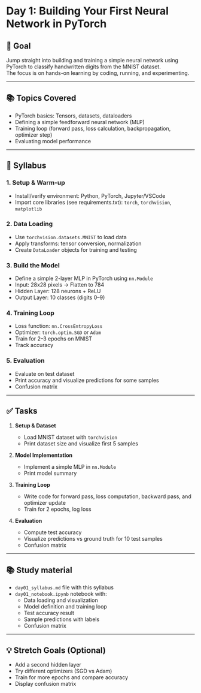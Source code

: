 
# Day 1: Building Your First Neural Network in PyTorch

## 🎯 Goal
Jump straight into building and training a simple neural network using PyTorch to classify handwritten digits from the MNIST dataset.  
The focus is on hands-on learning by coding, running, and experimenting.

---

## 📚 Topics Covered
- PyTorch basics: Tensors, datasets, dataloaders
- Defining a simple feedforward neural network (MLP)
- Training loop (forward pass, loss calculation, backpropagation, optimizer step)
- Evaluating model performance

---

## 📝 Syllabus

### 1. Setup & Warm-up
- Install/verify environment: Python, PyTorch, Jupyter/VSCode
- Import core libraries (see requirements.txt): `torch`, `torchvision`, `matplotlib`

### 2. Data Loading
- Use `torchvision.datasets.MNIST` to load data
- Apply transforms: tensor conversion, normalization
- Create `DataLoader` objects for training and testing

### 3. Build the Model
- Define a simple 2-layer MLP in PyTorch using `nn.Module`
- Input: 28x28 pixels → Flatten to 784
- Hidden Layer: 128 neurons + ReLU
- Output Layer: 10 classes (digits 0–9)

### 4. Training Loop
- Loss function: `nn.CrossEntropyLoss`
- Optimizer: `torch.optim.SGD` or `Adam`
- Train for 2–3 epochs on MNIST
- Track accuracy

### 5. Evaluation
- Evaluate on test dataset
- Print accuracy and visualize predictions for some samples
- Confusion matrix

---

## ✅ Tasks

1. **Setup & Dataset**
   - Load MNIST dataset with `torchvision`
   - Print dataset size and visualize first 5 samples

2. **Model Implementation**
   - Implement a simple MLP in `nn.Module`
   - Print model summary

3. **Training Loop**
   - Write code for forward pass, loss computation, backward pass, and optimizer update
   - Train for 2 epochs, log loss

4. **Evaluation**
   - Compute test accuracy
   - Visualize predictions vs ground truth for 10 test samples
   - Confusion matrix

---

## 📚 Study material
- `day01_syllabus.md` file with this syllabus
- `day01_notebook.ipynb` notebook with:
  - Data loading and visualization
  - Model definition and training loop
  - Test accuracy result
  - Sample predictions with labels
  - Confusion matrix

---

## 💡 Stretch Goals (Optional)
- Add a second hidden layer
- Try different optimizers (SGD vs Adam)
- Train for more epochs and compare accuracy
- Display confusion matrix

